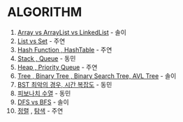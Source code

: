 # ALGORITHM

1. [Array vs ArrayList vs LinkedList](https://flossy-longship-14b.notion.site/Array-vs-ArrayList-vs-LinkedList-c0983b23738e42ff9ac3f50f5b8c032b?pvs=4) - 솔이
2. [List vs Set](https://polydactyl-impala-301.notion.site/List-Set-2f5a85ceac1643ec9646177251aac7f2?pvs=4) - 주연
3. [Hash Function , HashTable](https://polydactyl-impala-301.notion.site/Hash-Function-HashTable-f732ce4be7e14064936be30b3cbd7ad5?pvs=4) - 주연
4. [Stack , Queue](https://www.notion.so/ehdals0405/Stack-Queue-13ea30258a0b459ab2fe905de49401e7) - 동민
5. [Heap , Priority Queue](https://polydactyl-impala-301.notion.site/Heap-Priority-Queue-45b41cd7f5ce4e40b0d8b0c6e6bd71cc?pvs=4) - 주연
6. [Tree , Binary Tree , Binary Search Tree, AVL Tree](https://flossy-longship-14b.notion.site/Tree-Binary-Tree-BST-AVL-Tree-8484b1d1d4374f3ebefbef0f6a0b0824?pvs=4) - 솔이
7. [BST 최악의 경우, 시간 복잡도](https://www.notion.so/ehdals0405/BST-2e80ccb154614f64b62f8e5bcf21657f) - 동민
8. [피보나치 수열](https://www.notion.so/ehdals0405/9584259138e541f49ac5ff6d13e35cfc) - 동민
9. [DFS vs BFS](https://flossy-longship-14b.notion.site/BFS-vs-DFS-44f3f98e09474aa59a38a09d689f2d72?pvs=4) - 솔이
10. [정렬](https://polydactyl-impala-301.notion.site/e90ac3439e594dc7b9bc32467d6b7a45?pvs=4) , [탐색](https://polydactyl-impala-301.notion.site/c64060e3798242ab8888df1940cd23ff?pvs=4) - 주연
